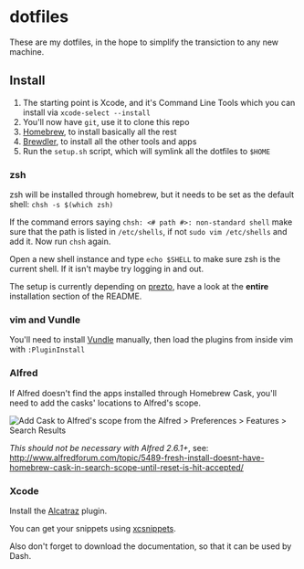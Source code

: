 # dotfiles

These are my dotfiles, in the hope to simplify the transiction to any new machine.

## Install

1. The starting point is Xcode, and it's Command Line Tools which you can install via `xcode-select --install`
2. You'll now have `git`, use it to clone this repo
2. [Homebrew](http://brew.sh), to install basically all the rest
3. [Brewdler](https://github.com/Homebrew/homebrew-brewdler), to install all the other tools and apps
4. Run the `setup.sh` script, which will symlink all the dotfiles to `$HOME`

### zsh

zsh will be installed through homebrew, but it needs to be set as the default shell: `chsh -s $(which zsh)`

If the command errors saying `chsh: <# path #>: non-standard shell` make sure that the path is listed in `/etc/shells`, if not `sudo vim /etc/shells` and add it. Now run `chsh` again.

Open a new shell instance and type `echo $SHELL` to make sure zsh is the current shell. If it isn't maybe try logging in and out.

The setup is currently depending on [prezto](https://github.com/sorin-ionescu/prezto), have a look at the **entire** installation section of the README.

### vim and Vundle

You'll need to install [Vundle](https://github.com/gmarik/Vundle.vim) manually, then load the plugins from inside vim with `:PluginInstall`

### Alfred

If Alfred doesn't find the apps installed through Homebrew Cask, you'll need to add the casks' locations to Alfred's scope.

![Add Cask to Alfred's scope from the Alfred > Preferences > Features > Search Results](https://s3.amazonaws.com/gio-stuff/add-cask-scope-to-alfred)

_This should not be necessary with Alfred 2.6.1+_, see: http://www.alfredforum.com/topic/5489-fresh-install-doesnt-have-homebrew-cask-in-search-scope-until-reset-is-hit-accepted/

### Xcode

Install the [Alcatraz](https://github.com/supermarin/alcatraz) plugin.

You can get your snippets using [xcsnippets](https://github.com/mokagio/xcsnippet).

Also don't forget to download the documentation, so that it can be used by Dash.

